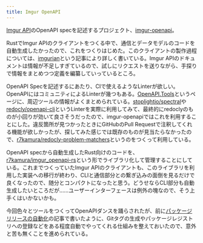 ```yaml
---
title: Imgur OpenAPI
---
```


[Imgur API](https://apidocs.imgur.com/)のOpenAPI specを記述するプロジェクト、[imgur-openapi](https://github.com/r7kamura/imgur-openapi)。

RustでImgur APIのクライアントをつくる中で、通信とデータモデルのコードを自動生成したかったので、これをつくりはじめた。このクライアントの製作過程については、[imgurian](/articles/2021-11-11-imguria)という記事により詳しく書いている。Imgur APIのドキュメントは情報が不足しすぎているので、試しにリクエストを送りながら、手探りで情報をまとめつつ定義を編纂していっているところ。

OpenAPI Specを記述するにあたり、CIで使えるようなLinterが欲しい。OpenAPIにはコミュニティによるLinterが幾つもある。[OpenAPI.Tools](https://openapi.tools/)というページに、周辺ツールの情報がよくまとめられている。[stoplightio/spectral](https://github.com/stoplightio/spectral)や[redocly/openapi-cli](https://github.com/Redocly/openapi-cli)というLinterを実際に利用してみて、最終的にredoclyのものが小回りが効いて良さそうだったので、imgur-openapiではこれを利用することにした。違反箇所が見つかったときにGitHubのPull Requestで注釈してくれる機能が欲しかったが、探してみた感じでは既存のものが見当たらなかったので、[r7kamura/redocly-problem-matchers](https://github.com/r7kamura/redocly-problem-matchers)というのをつくって利用している。

OpenAPI specから自動生成したRust向けのコードを、[r7kamura/imgur_openapi-rs](https://github.com/r7kamura/imgur_openapi-rs)という形でライブラリ化して管理することにしている。これまでつくっていたImgur APIのクライアントも、このライブラリを利用した実装への移行が終わり、CLIと通信部分との繋ぎ込みの面倒を見るだけで良くなったので、随分とコンパクトになったと思う。どうせならCLI部分も自動生成したいところだが……ユーザーインターフェースは例外の塊なので、そう上手くはいかないかも。

今回色々とツールをつくってOpenAPIダンスを踊らされたが、前に[パッケージリリースの自動化](/articles/2021-11-14-crate-auto-release)の記事で書いたように、Gitタグの生成やパッケージレジストリへの登録などをある程度自動でやってくれる仕組みを整えておいたので、意外と苦も無くことを進められている。

